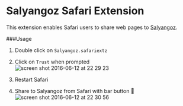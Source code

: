 # Salyangoz Safari Extension
This extension enables Safari users to share web pages to [Salyangoz](http://salyangoz.me).

###Usage
1) Double click on `Salyangoz.safariextz`

2) Click on `Trust` when prompted <br/>
![screen shot 2016-06-12 at 22 29 23](https://cloud.githubusercontent.com/assets/1969638/15993402/c09dcc2e-30ed-11e6-9893-4ee136a47320.png)

3) Restart Safari

4) Share to Salyangoz from Safari with bar button :tada: <br/>
![screen shot 2016-06-12 at 22 30 56](https://cloud.githubusercontent.com/assets/1969638/15993403/c3734e10-30ed-11e6-983c-d94c4cd85f0e.png)
